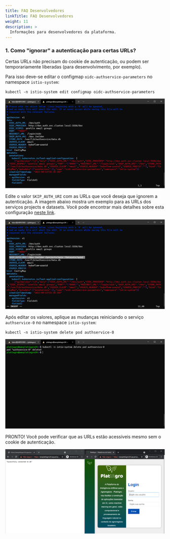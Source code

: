 ```yaml
---
title: FAQ Desenvolvedores
linkTitle: FAQ Desenvolvedores
weight: 11
description: >
  Informações para desenvolvedores da plataforma.
---
```


### 1. Como "ignorar" a autenticação para certas URLs?

Certas URLs não precisam do cookie de autenticação, ou podem ser temporariamente liberadas (para desenvolvimento, por exemplo).

Para isso deve-se editar o configmap `oidc-authservice-parameters` no namespace `istio-system`:

```
kubectl -n istio-system edit configmap oidc-authservice-parameters
```

![Screenshot com exibição do comando que edita o configmap, antes de realizar as alterações.](/images/oidc-authservice-parameters.png)

Edite o valor `SKIP_AUTH_URI` com as URLs que você deseja que ignorem a autenticação. A imagem abaixo mostra um exemplo para as URLs dos serviços projects e datasets. Você pode encontrar mais detalhes sobre esta configuração [neste link](https://github.com/yanniszark/oidc-authservice).

![Screenshot com exibição do comando que edita o configmap, após realizar as alterações.](/images/oidc-authservice-parameters-updated.png)

Após editar os valores, aplique as mudanças reiniciando o serviço `authservice-0` no namespace `istio-system`:

```
kubectl -n istio-system delete pod authservice-0
```

![Screenshot com exibição do comando que reinicia o serviço.](/images/oidc-authservice-parameters-restart.png)

PRONTO! Você pode verificar que as URLs estão acessíveis mesmo sem o cookie de autenticação.

![Screenshot com exibição do comando que reinicia o serviço.](/images/skip-auth-uri.png)